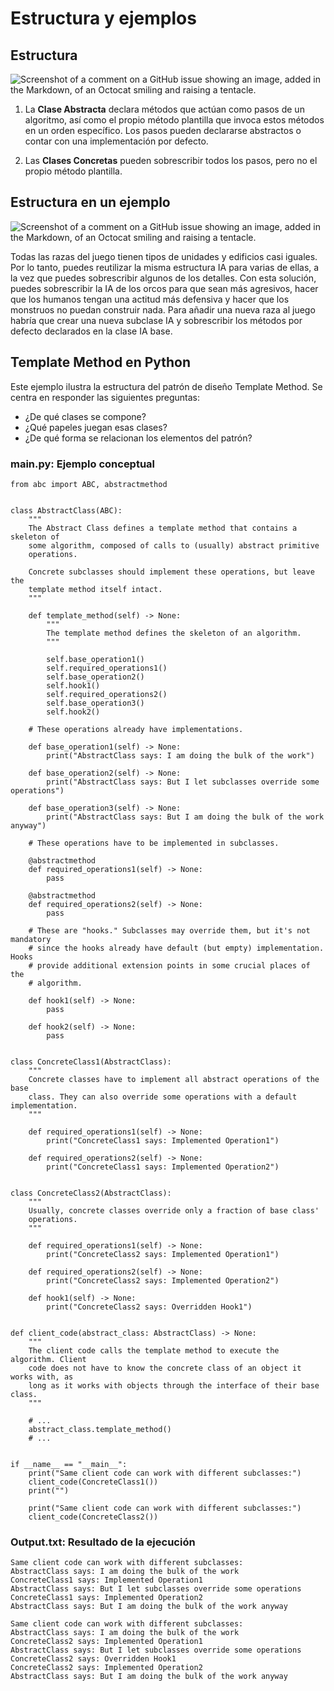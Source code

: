 # Estructura y ejemplos

## Estructura

![Screenshot of a comment on a GitHub issue showing an image, added in the Markdown, of an Octocat smiling and raising a tentacle.](https://refactoring.guru/images/patterns/diagrams/template-method/structure-indexed.png)

1. La **Clase Abstracta** declara métodos que actúan como pasos de un algoritmo, así como el propio método plantilla que invoca estos métodos en un orden específico. Los pasos pueden declararse abstractos o contar con una implementación por defecto.

2. Las **Clases Concretas** pueden sobrescribir todos los pasos, pero no el propio método plantilla.

## Estructura en un ejemplo
![Screenshot of a comment on a GitHub issue showing an image, added in the Markdown, of an Octocat smiling and raising a tentacle.](https://refactoring.guru/images/patterns/diagrams/template-method/example.png)

Todas las razas del juego tienen tipos de unidades y edificios casi iguales. Por lo tanto, puedes reutilizar la misma estructura IA para varias de ellas, a la vez que puedes sobrescribir algunos de los detalles. Con esta solución, puedes sobrescribir la IA de los orcos para que sean más agresivos, hacer que los humanos tengan una actitud más defensiva y hacer que los monstruos no puedan construir nada. Para añadir una nueva raza al juego habría que crear una nueva subclase IA y sobrescribir los métodos por defecto declarados en la clase IA base.

## Template Method en Python

Este ejemplo ilustra la estructura del patrón de diseño Template Method. Se centra en responder las siguientes preguntas:

- ¿De qué clases se compone?
- ¿Qué papeles juegan esas clases?
- ¿De qué forma se relacionan los elementos del patrón?

### main.py: Ejemplo conceptual

```
from abc import ABC, abstractmethod


class AbstractClass(ABC):
    """
    The Abstract Class defines a template method that contains a skeleton of
    some algorithm, composed of calls to (usually) abstract primitive
    operations.

    Concrete subclasses should implement these operations, but leave the
    template method itself intact.
    """

    def template_method(self) -> None:
        """
        The template method defines the skeleton of an algorithm.
        """

        self.base_operation1()
        self.required_operations1()
        self.base_operation2()
        self.hook1()
        self.required_operations2()
        self.base_operation3()
        self.hook2()

    # These operations already have implementations.

    def base_operation1(self) -> None:
        print("AbstractClass says: I am doing the bulk of the work")

    def base_operation2(self) -> None:
        print("AbstractClass says: But I let subclasses override some operations")

    def base_operation3(self) -> None:
        print("AbstractClass says: But I am doing the bulk of the work anyway")

    # These operations have to be implemented in subclasses.

    @abstractmethod
    def required_operations1(self) -> None:
        pass

    @abstractmethod
    def required_operations2(self) -> None:
        pass

    # These are "hooks." Subclasses may override them, but it's not mandatory
    # since the hooks already have default (but empty) implementation. Hooks
    # provide additional extension points in some crucial places of the
    # algorithm.

    def hook1(self) -> None:
        pass

    def hook2(self) -> None:
        pass


class ConcreteClass1(AbstractClass):
    """
    Concrete classes have to implement all abstract operations of the base
    class. They can also override some operations with a default implementation.
    """

    def required_operations1(self) -> None:
        print("ConcreteClass1 says: Implemented Operation1")

    def required_operations2(self) -> None:
        print("ConcreteClass1 says: Implemented Operation2")


class ConcreteClass2(AbstractClass):
    """
    Usually, concrete classes override only a fraction of base class'
    operations.
    """

    def required_operations1(self) -> None:
        print("ConcreteClass2 says: Implemented Operation1")

    def required_operations2(self) -> None:
        print("ConcreteClass2 says: Implemented Operation2")

    def hook1(self) -> None:
        print("ConcreteClass2 says: Overridden Hook1")


def client_code(abstract_class: AbstractClass) -> None:
    """
    The client code calls the template method to execute the algorithm. Client
    code does not have to know the concrete class of an object it works with, as
    long as it works with objects through the interface of their base class.
    """

    # ...
    abstract_class.template_method()
    # ...


if __name__ == "__main__":
    print("Same client code can work with different subclasses:")
    client_code(ConcreteClass1())
    print("")

    print("Same client code can work with different subclasses:")
    client_code(ConcreteClass2())
```
### Output.txt: Resultado de la ejecución

```
Same client code can work with different subclasses:
AbstractClass says: I am doing the bulk of the work
ConcreteClass1 says: Implemented Operation1
AbstractClass says: But I let subclasses override some operations
ConcreteClass1 says: Implemented Operation2
AbstractClass says: But I am doing the bulk of the work anyway

Same client code can work with different subclasses:
AbstractClass says: I am doing the bulk of the work
ConcreteClass2 says: Implemented Operation1
AbstractClass says: But I let subclasses override some operations
ConcreteClass2 says: Overridden Hook1
ConcreteClass2 says: Implemented Operation2
AbstractClass says: But I am doing the bulk of the work anyway
```



